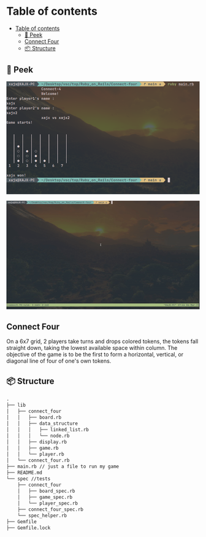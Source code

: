 # Table of contents

<!--toc:start-->
- [Table of contents](#table-of-contents)
  - [🫣 Peek](#-peek)
  - [Connect Four](#connect-four)
  - [📦 Structure](#-structure)
<!--toc:end-->

## 🫣 Peek

![peek](./connect-4-peek.png)

![peek gif](./connect-4-peek.gif)

## Connect Four

On a 6x7 grid, 2 players take turns and drops colored tokens,
the tokens fall straight down, taking the lowest available space
within column. The objective of the game is to be the first to
form a horizontal, vertical, or diagonal line of four of one's own tokens.

## 📦 Structure

```plaintext
.
├── lib
│   ├── connect_four
│   │   ├── board.rb
│   │   ├── data_structure
│   │   │   ├── linked_list.rb
│   │   │   └── node.rb
│   │   ├── display.rb
│   │   ├── game.rb
│   │   └── player.rb
│   └── connect_four.rb
├── main.rb // just a file to run my game
├── README.md
└── spec //tests
    ├── connect_four
    │   ├── board_spec.rb
    │   ├── game_spec.rb
    │   └── player_spec.rb
    ├── connect_four_spec.rb
    └── spec_helper.rb
├── Gemfile
├── Gemfile.lock
```
